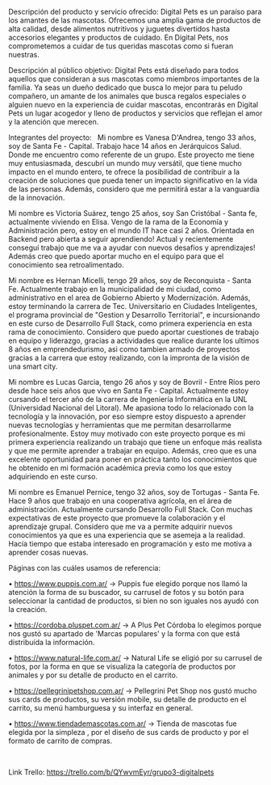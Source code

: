 Descripción del producto y servicio ofrecido:
Digital Pets es un paraíso para los amantes de las mascotas. Ofrecemos una amplia gama de productos de alta calidad, desde alimentos nutritivos y juguetes divertidos hasta accesorios elegantes y productos de cuidado. 
En Digital Pets, nos comprometemos a cuidar de tus queridas mascotas como si fueran nuestras.

Descripción al público objetivo:
Digital Pets está diseñado para todos aquellos que consideran a sus mascotas como miembros importantes de la familia. Ya seas un dueño dedicado que busca lo mejor para tu peludo compañero, un amante de los animales que busca regalos especiales o alguien nuevo en la experiencia de cuidar mascotas, encontrarás en Digital Pets un lugar acogedor y lleno de productos y servicios que reflejan el amor y la atención que merecen. 


Integrantes del proyecto:
 
Mi nombre es Vanesa D'Andrea, tengo 33 años, soy de Santa Fe - Capital. 
Trabajo hace 14 años en Jerárquicos Salud. Donde me encuentro como referente de un grupo.
Este proyecto me tiene muy entusiasmada, descubrí un mundo muy versátil, que tiene mucho impacto en el mundo entero, te ofrece la posibilidad de contribuir a la creación de soluciones que pueda tener un impacto significativo en la vida de las personas. Además, considero que me permitirá estar a la vanguardia de la innovación.

Mi nombre es Victoria Suárez, tengo 25 años, soy San Cristóbal - Santa fe, actualmente viviendo en Elisa.
Vengo de la rama de la Economía y Administración pero, estoy en el mundo IT hace casi 2 años. Orientada en Backend pero abierta a seguir aprendiendo! Actual y recientemente conseguí trabajo que me va a ayudar con nuevos desafíos y aprendizajes! Además creo que puedo aportar mucho en el equipo para que el conocimiento sea retroalimentado.

Mi nombre es Hernan Micelli, tengo 29 años, soy de Reconquista - Santa Fe. Actualmente trabajo en la municipalidad de mi ciudad, como administrativo en el area de Gobierno Abierto y Modernización. Además, estoy terminando la carrera de Tec. Universitario en Ciudades Inteligentes, el programa provincial de "Gestion y Desarrollo Territorial", e incursionando en este curso de Desarrollo Full Stack, como primera experiencia en esta rama de conocimiento. Considero que puedo aportar cuestiones de trabajo en equipo y liderazgo, gracias a actividades que realice durante los ultimos 8 años en emprendedurismo, asi como tambien armado de proyectos gracias a la carrera que estoy realizando, con la impronta de la visión de una smart city.

Mi nombre es Lucas Garcia, tengo 26 años y soy de Bovril - Entre Ríos pero desde hace seis años que vivo en Santa Fe - Capital. Actualmente estoy cursando el tercer año de la carrera de Ingeniería Informática en la UNL (Universidad Nacional del Litoral). Me apasiona todo lo relacionado con la tecnología y la innovación, por eso siempre estoy dispuesto a aprender nuevas tecnologías y herramientas que me permitan desarrollarme profesionalmente. Estoy muy motivado con este proyecto porque es mi primera experiencia realizando un trabajo que tiene un enfoque más realista y que me permite aprender a trabajar en equipo. Además, creo que es una excelente oportunidad para poner en práctica tanto los conocimientos que he obtenido en mi formación académica previa como los que estoy adquiriendo en este curso.

Mi nombre es Emanuel Pernice, tengo 32 años, soy de Tortugas - Santa Fe. Hace 9 años que trabajo en una cooperativa agrícola, en el área de administración. Actualmente cursando Desarrollo Full Stack. Con muchas expectativas de este proyecto que promueve la colaboración y el aprendizaje grupal. Considero que me va a permite adquirir nuevos conocimientos ya que es una experiencia que se asemeja a la realidad. Hacía tiempo que estaba interesado en programación y esto me motiva a aprender cosas nuevas.


Páginas con las cuáles usamos de referencia:  

• https://www.puppis.com.ar/ → Puppis fue elegido porque nos llamó la atención la forma de su buscador, su carrusel de fotos y su botón para seleccionar la cantidad de productos, si bien no son iguales nos ayudó con la creación.

• https://cordoba.pluspet.com.ar/ → A Plus Pet Córdoba lo elegimos porque nos gustó su apartado de 'Marcas populares' y la forma con que está distribuída la información.

• https://www.natural-life.com.ar/ → Natural Life se eligió por su carrusel de fotos, por la forma en que se visualiza la categoría de productos por animales y por su detalle de producto en el carrito.

• https://pellegrinipetshop.com.ar/ → Pellegrini Pet Shop nos gustó mucho sus cards de productos, su versión mobile, su detalle de producto en el carrito, su menú hamburguesa y su interfaz en general.

• https://www.tiendademascotas.com.ar/ → Tienda de mascotas fue elegida por la simpleza , por el diseño de sus cards de producto y por el formato de carrito de compras.

<br>

Link Trello: https://trello.com/b/QYwvmEyr/grupo3-digitalpets